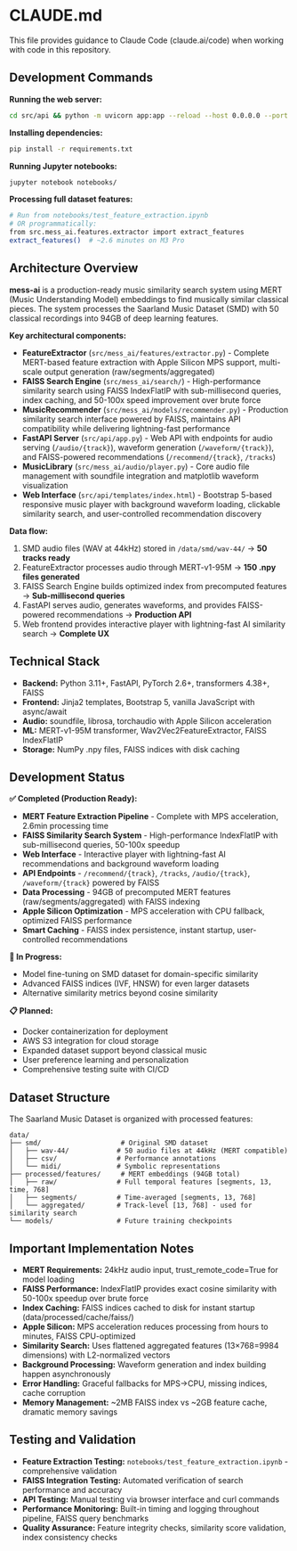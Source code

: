 # CLAUDE.md

This file provides guidance to Claude Code (claude.ai/code) when working with code in this repository.

## Development Commands

**Running the web server:**
```bash
cd src/api && python -m uvicorn app:app --reload --host 0.0.0.0 --port 8000
```

**Installing dependencies:**
```bash
pip install -r requirements.txt
```

**Running Jupyter notebooks:**
```bash
jupyter notebook notebooks/
```

**Processing full dataset features:**
```bash
# Run from notebooks/test_feature_extraction.ipynb
# OR programmatically:
from src.mess_ai.features.extractor import extract_features
extract_features()  # ~2.6 minutes on M3 Pro
```

## Architecture Overview

**mess-ai** is a production-ready music similarity search system using MERT (Music Understanding Model) embeddings to find musically similar classical pieces. The system processes the Saarland Music Dataset (SMD) with 50 classical recordings into 94GB of deep learning features.

**Key architectural components:**

- **FeatureExtractor** (`src/mess_ai/features/extractor.py`) - Complete MERT-based feature extraction with Apple Silicon MPS support, multi-scale output generation (raw/segments/aggregated)
- **FAISS Search Engine** (`src/mess_ai/search/`) - High-performance similarity search using FAISS IndexFlatIP with sub-millisecond queries, index caching, and 50-100x speed improvement over brute force
- **MusicRecommender** (`src/mess_ai/models/recommender.py`) - Production similarity search interface powered by FAISS, maintains API compatibility while delivering lightning-fast performance
- **FastAPI Server** (`src/api/app.py`) - Web API with endpoints for audio serving (`/audio/{track}`), waveform generation (`/waveform/{track}`), and FAISS-powered recommendations (`/recommend/{track}`, `/tracks`)
- **MusicLibrary** (`src/mess_ai/audio/player.py`) - Core audio file management with soundfile integration and matplotlib waveform visualization
- **Web Interface** (`src/api/templates/index.html`) - Bootstrap 5-based responsive music player with background waveform loading, clickable similarity search, and user-controlled recommendation discovery

**Data flow:**
1. SMD audio files (WAV at 44kHz) stored in `/data/smd/wav-44/` → **50 tracks ready**
2. FeatureExtractor processes audio through MERT-v1-95M → **150 .npy files generated**
3. FAISS Search Engine builds optimized index from precomputed features → **Sub-millisecond queries**
4. FastAPI serves audio, generates waveforms, and provides FAISS-powered recommendations → **Production API**
5. Web frontend provides interactive player with lightning-fast AI similarity search → **Complete UX**

## Technical Stack

- **Backend:** Python 3.11+, FastAPI, PyTorch 2.6+, transformers 4.38+, FAISS
- **Frontend:** Jinja2 templates, Bootstrap 5, vanilla JavaScript with async/await
- **Audio:** soundfile, librosa, torchaudio with Apple Silicon acceleration
- **ML:** MERT-v1-95M transformer, Wav2Vec2FeatureExtractor, FAISS IndexFlatIP
- **Storage:** NumPy .npy files, FAISS indices with disk caching

## Development Status

**✅ Completed (Production Ready):**
- **MERT Feature Extraction Pipeline** - Complete with MPS acceleration, 2.6min processing time
- **FAISS Similarity Search System** - High-performance IndexFlatIP with sub-millisecond queries, 50-100x speedup
- **Web Interface** - Interactive player with lightning-fast AI recommendations and background waveform loading
- **API Endpoints** - `/recommend/{track}`, `/tracks`, `/audio/{track}`, `/waveform/{track}` powered by FAISS
- **Data Processing** - 94GB of precomputed MERT features (raw/segments/aggregated) with FAISS indexing
- **Apple Silicon Optimization** - MPS acceleration with CPU fallback, optimized FAISS performance
- **Smart Caching** - FAISS index persistence, instant startup, user-controlled recommendations

**🚧 In Progress:**
- Model fine-tuning on SMD dataset for domain-specific similarity
- Advanced FAISS indices (IVF, HNSW) for even larger datasets
- Alternative similarity metrics beyond cosine similarity

**📋 Planned:**
- Docker containerization for deployment
- AWS S3 integration for cloud storage
- Expanded dataset support beyond classical music
- User preference learning and personalization
- Comprehensive testing suite with CI/CD

## Dataset Structure

The Saarland Music Dataset is organized with processed features:

```
data/
├── smd/                    # Original SMD dataset
│   ├── wav-44/            # 50 audio files at 44kHz (MERT compatible)
│   ├── csv/               # Performance annotations
│   └── midi/              # Symbolic representations
├── processed/features/     # MERT embeddings (94GB total)
│   ├── raw/               # Full temporal features [segments, 13, time, 768] 
│   ├── segments/          # Time-averaged [segments, 13, 768]
│   └── aggregated/        # Track-level [13, 768] - used for similarity search
└── models/                # Future training checkpoints
```

## Important Implementation Notes

- **MERT Requirements:** 24kHz audio input, trust_remote_code=True for model loading
- **FAISS Performance:** IndexFlatIP provides exact cosine similarity with 50-100x speedup over brute force
- **Index Caching:** FAISS indices cached to disk for instant startup (data/processed/cache/faiss/)
- **Apple Silicon:** MPS acceleration reduces processing from hours to minutes, FAISS CPU-optimized
- **Similarity Search:** Uses flattened aggregated features (13×768=9984 dimensions) with L2-normalized vectors
- **Background Processing:** Waveform generation and index building happen asynchronously
- **Error Handling:** Graceful fallbacks for MPS→CPU, missing indices, cache corruption
- **Memory Management:** ~2MB FAISS index vs ~2GB feature cache, dramatic memory savings

## Testing and Validation

- **Feature Extraction Testing:** `notebooks/test_feature_extraction.ipynb` - comprehensive validation
- **FAISS Integration Testing:** Automated verification of search performance and accuracy
- **API Testing:** Manual testing via browser interface and curl commands  
- **Performance Monitoring:** Built-in timing and logging throughout pipeline, FAISS query benchmarks
- **Quality Assurance:** Feature integrity checks, similarity score validation, index consistency checks